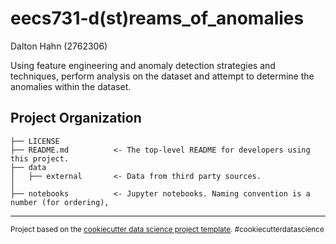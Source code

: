 eecs731-d(st)reams_of_anomalies
==============================

Dalton Hahn (2762306)

Using feature engineering and anomaly detection strategies and techniques, perform analysis on the dataset and attempt to determine the anomalies within the dataset.

Project Organization
------------

    ├── LICENSE
    ├── README.md          <- The top-level README for developers using this project.
    ├── data
    │   ├── external       <- Data from third party sources.
    │
    ├── notebooks          <- Jupyter notebooks. Naming convention is a number (for ordering),


--------

<p><small>Project based on the <a target="_blank" href="https://drivendata.github.io/cookiecutter-data-science/">cookiecutter data science project template</a>. #cookiecutterdatascience</small></p>

